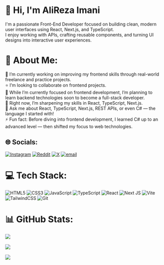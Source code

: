 # 👋 Hi, I'm AliReza Imani
I'm a passionate Front-End Developer focused on building clean, modern user interfaces using React, Next.js, and TypeScript.  
I enjoy working with APIs, crafting reusable components, and turning UI designs into interactive user experiences.


# 💫 About Me:
🔭 I’m currently working on improving my frontend skills through real-world freelance and practice projects.<br>⭐ I’m looking to collaborate on frontend projects.<br>🤝 While I’m currently focused on frontend development, I’m planning to learn backend technologies soon to become a full-stack developer.<br>🌱 Right now, I’m sharpening my skills in React, TypeScript, Next.js.<br>💬 Ask me about React, TypeScript, Next.js, REST APIs, or even C# — the language I started with!<br>⚡ Fun fact: Before diving into frontend development, I learned C# up to an advanced level — then shifted my focus to web technologies.


## 🌐 Socials:
[![Instagram](https://img.shields.io/badge/Instagram-%23E4405F.svg?logo=Instagram&logoColor=white)](https://instagram.com/xenalireza) [![Reddit](https://img.shields.io/badge/Reddit-%23FF4500.svg?logo=Reddit&logoColor=white)](https://reddit.com/user/u/Lower_Tax_3516 ) [![X](https://img.shields.io/badge/X-black.svg?logo=X&logoColor=white)](https://x.com/xenalireza) [![email](https://img.shields.io/badge/Email-D14836?logo=gmail&logoColor=white)](mailto:xenalirezaimani.dev@gmail.com) 

# 💻 Tech Stack:
![HTML5](https://img.shields.io/badge/html5-%23E34F26.svg?style=for-the-badge&logo=html5&logoColor=white) ![CSS3](https://img.shields.io/badge/css3-%231572B6.svg?style=for-the-badge&logo=css3&logoColor=white) ![JavaScript](https://img.shields.io/badge/javascript-%23323330.svg?style=for-the-badge&logo=javascript&logoColor=%23F7DF1E) ![TypeScript](https://img.shields.io/badge/typescript-%23007ACC.svg?style=for-the-badge&logo=typescript&logoColor=white) ![React](https://img.shields.io/badge/react-%2320232a.svg?style=for-the-badge&logo=react&logoColor=%2361DAFB) ![Next JS](https://img.shields.io/badge/Next-black?style=for-the-badge&logo=next.js&logoColor=white) ![Vite](https://img.shields.io/badge/vite-%23646CFF.svg?style=for-the-badge&logo=vite&logoColor=white) ![TailwindCSS](https://img.shields.io/badge/tailwindcss-%2338B2AC.svg?style=for-the-badge&logo=tailwind-css&logoColor=white) ![Git](https://img.shields.io/badge/git-%23F05033.svg?style=for-the-badge&logo=git&logoColor=white)
# 📊 GitHub Stats:
![](https://github-readme-stats.vercel.app/api?username=xen-alirezaimani&theme=dark&hide_border=false&include_all_commits=false&count_private=false)<br/><br/>
![](https://nirzak-streak-stats.vercel.app/?user=xen-alirezaimani&theme=dark&hide_border=false)<br/><br/>
![](https://github-readme-stats.vercel.app/api/top-langs/?username=xen-alirezaimani&theme=dark&hide_border=false&include_all_commits=false&count_private=false&layout=compact)

<!-- Proudly created with GPRM ( https://gprm.itsvg.in ) -->
